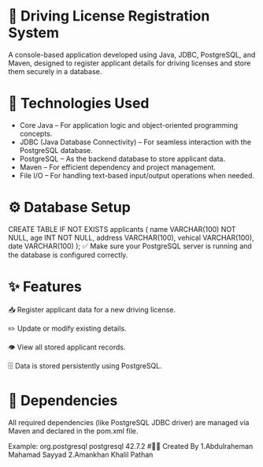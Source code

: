 # 🚗 Driving License Registration System
A console-based application developed using Java, JDBC, PostgreSQL, and Maven, designed to register applicant details for driving licenses and store them securely in a database.

# 🧰 Technologies Used
* Core Java – For application logic and object-oriented programming concepts.
* JDBC (Java Database Connectivity) – For seamless interaction with the PostgreSQL database.
* PostgreSQL – As the backend database to store applicant data.
* Maven – For efficient dependency and project management.
* File I/O – For handling text-based input/output operations when needed.


# ⚙️ Database Setup

CREATE TABLE IF NOT EXISTS applicants (
    name VARCHAR(100) NOT NULL,
    age INT NOT NULL,
    address VARCHAR(100),
    vehical VARCHAR(100),
    date VARCHAR(100)
);
✅ Make sure your PostgreSQL server is running and the database is configured correctly.

# ✨ Features
 📥 Register applicant data for a new driving license.

 ✏️ Update or modify existing details.

👁️ View all stored applicant records.

🗄️ Data is stored persistently using PostgreSQL.

# 📄 Dependencies
All required dependencies (like PostgreSQL JDBC driver) are managed via Maven and declared in the pom.xml file.

Example:
<dependency>
    <groupId>org.postgresql</groupId>
    <artifactId>postgresql</artifactId>
    <version>42.7.2</version>
</dependency>
#👨‍💻 Created By
1.Abdulraheman Mahamad Sayyad
2.Amankhan Khalil Pathan
